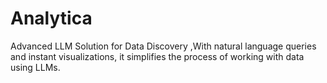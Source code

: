 # Analytica
Advanced LLM Solution for Data Discovery ,With natural language queries and instant visualizations, it simplifies the process of working with data using LLMs.
